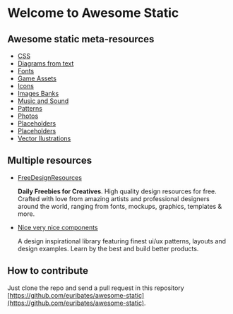 # Welcome to Awesome Static

## Awesome static meta-resources

- [CSS](css.md)
- [Diagrams from text](diagrams-from-text.md)
- [Fonts](fonts.md)
- [Game Assets](game-assets.md)
- [Icons](icons.md)
- [Images Banks](images.md)
- [Music and Sound](music.md)
- [Patterns](patterns.md)
- [Photos](photos.md)
- [Placeholders](placeholders.md)
- [Placeholders](placeholders.md)
- [Vector Ilustrations](illustrations.md)


## Multiple resources

- [FreeDesignResources](https://freedesignresources.net/)

  **Daily Freebies for Creatives**.  High quality design resources for
  free. Crafted with love from amazing artists and professional
  designers around the world, ranging from fonts, mockups, graphics,
  templates & more.

- [Nice very nice components](https://www.niceverynice.com/components)

  A design inspirational library featuring finest ui/ux patterns,
  layouts and design examples. Learn by the best and build better
  products.

## How to contribute

Just clone the repo and send a pull request in this repository
[https://github.com/euribates/awesome-static](https://github.com/euribates/awesome-static).
